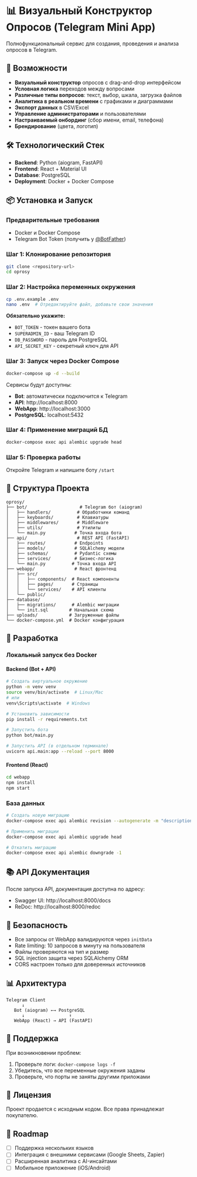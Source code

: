 # 📊 Визуальный Конструктор Опросов (Telegram Mini App)

Полнофункциональный сервис для создания, проведения и анализа опросов в Telegram.

## 🚀 Возможности

- **Визуальный конструктор** опросов с drag-and-drop интерфейсом
- **Условная логика** переходов между вопросами
- **Различные типы вопросов**: текст, выбор, шкала, загрузка файлов
- **Аналитика в реальном времени** с графиками и диаграммами
- **Экспорт данных** в CSV/Excel
- **Управление администраторами** и пользователями
- **Настраиваемый онбординг** (сбор имени, email, телефона)
- **Брендирование** (цвета, логотип)

## 🛠 Технологический Стек

- **Backend**: Python (aiogram, FastAPI)
- **Frontend**: React + Material UI
- **Database**: PostgreSQL
- **Deployment**: Docker + Docker Compose

## 📦 Установка и Запуск

### Предварительные требования

- Docker и Docker Compose
- Telegram Bot Token (получить у [@BotFather](https://t.me/BotFather))

### Шаг 1: Клонирование репозитория

```bash
git clone <repository-url>
cd oprosy
```

### Шаг 2: Настройка переменных окружения

```bash
cp .env.example .env
nano .env  # Отредактируйте файл, добавьте свои значения
```

**Обязательно укажите:**
- `BOT_TOKEN` - токен вашего бота
- `SUPERADMIN_ID` - ваш Telegram ID
- `DB_PASSWORD` - пароль для PostgreSQL
- `API_SECRET_KEY` - секретный ключ для API

### Шаг 3: Запуск через Docker Compose

```bash
docker-compose up -d --build
```

Сервисы будут доступны:
- **Bot**: автоматически подключится к Telegram
- **API**: http://localhost:8000
- **WebApp**: http://localhost:3000
- **PostgreSQL**: localhost:5432

### Шаг 4: Применение миграций БД

```bash
docker-compose exec api alembic upgrade head
```

### Шаг 5: Проверка работы

Откройте Telegram и напишите боту `/start`

## 📁 Структура Проекта

```
oprosy/
├── bot/                    # Telegram бот (aiogram)
│   ├── handlers/          # Обработчики команд
│   ├── keyboards/         # Клавиатуры
│   ├── middlewares/       # Middleware
│   ├── utils/             # Утилиты
│   └── main.py           # Точка входа бота
├── api/                   # REST API (FastAPI)
│   ├── routes/           # Endpoints
│   ├── models/           # SQLAlchemy модели
│   ├── schemas/          # Pydantic схемы
│   ├── services/         # Бизнес-логика
│   └── main.py          # Точка входа API
├── webapp/               # React фронтенд
│   ├── src/
│   │   ├── components/  # React компоненты
│   │   ├── pages/       # Страницы
│   │   └── services/    # API клиенты
│   └── public/
├── database/
│   ├── migrations/      # Alembic миграции
│   └── init.sql        # Начальная схема
├── uploads/            # Загруженные файлы
└── docker-compose.yml  # Docker конфигурация
```

## 🔧 Разработка

### Локальный запуск без Docker

#### Backend (Bot + API)

```bash
# Создать виртуальное окружение
python -m venv venv
source venv/bin/activate  # Linux/Mac
# или
venv\Scripts\activate  # Windows

# Установить зависимости
pip install -r requirements.txt

# Запустить бота
python bot/main.py

# Запустить API (в отдельном терминале)
uvicorn api.main:app --reload --port 8000
```

#### Frontend (React)

```bash
cd webapp
npm install
npm start
```

### База данных

```bash
# Создать новую миграцию
docker-compose exec api alembic revision --autogenerate -m "description"

# Применить миграции
docker-compose exec api alembic upgrade head

# Откатить миграцию
docker-compose exec api alembic downgrade -1
```

## 📚 API Документация

После запуска API, документация доступна по адресу:
- Swagger UI: http://localhost:8000/docs
- ReDoc: http://localhost:8000/redoc

## 🔐 Безопасность

- Все запросы от WebApp валидируются через `initData`
- Rate limiting: 10 запросов в минуту на пользователя
- Файлы проверяются на тип и размер
- SQL injection защита через SQLAlchemy ORM
- CORS настроен только для доверенных источников

## 📊 Архитектура

```
Telegram Client
      ↓
   Bot (aiogram) ←→ PostgreSQL
      ↓                 ↑
   WebApp (React) → API (FastAPI)
```

## 🤝 Поддержка

При возникновении проблем:
1. Проверьте логи: `docker-compose logs -f`
2. Убедитесь, что все переменные окружения заданы
3. Проверьте, что порты не заняты другими приложами

## 📝 Лицензия

Проект продается с исходным кодом. Все права принадлежат покупателю.

## 🎯 Roadmap

- [ ] Поддержка нескольких языков
- [ ] Интеграция с внешними сервисами (Google Sheets, Zapier)
- [ ] Расширенная аналитика с AI-инсайтами
- [ ] Мобильное приложение (iOS/Android)
